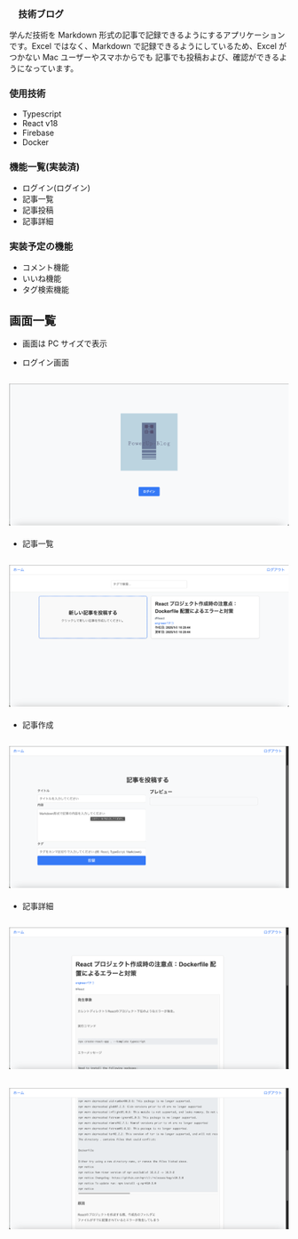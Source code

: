 ### 　技術ブログ

学んだ技術を Markdown 形式の記事で記録できるようにするアプリケーションです。Excel ではなく、Markdown で記録できるようにしているため、Excel がつかない Mac ユーザーやスマホからでも
記事でも投稿および、確認ができるようになっています。

### 使用技術

-   Typescript
-   React v18
-   Firebase
-   Docker

### 機能一覧(実装済)

-   ログイン(ログイン)
-   記事一覧
-   記事投稿
-   記事詳細

### 実装予定の機能

-   コメント機能
-   いいね機能
-   タグ検索機能

## 画面一覧

-   画面は PC サイズで表示

-   ログイン画面

## ![ログイン画面](./readme-pic/login.png)

-   記事一覧

## ![記事一覧](./readme-pic/list.png)

-   記事作成

## ![記事作成](./readme-pic/create-article.png)

-   記事詳細

## ![記事詳細](./readme-pic/detail1.png)

## ![記事詳細](./readme-pic/detail2.png)
